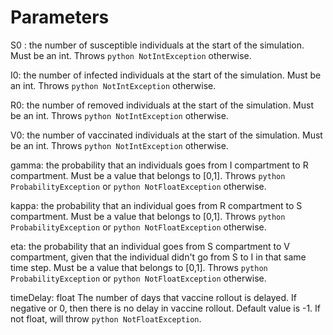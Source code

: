 # Parameters

S0 : the number of susceptible individuals at the start of the simulation. Must be an int. Throws ```python NotIntException``` otherwise.

I0: the number of infected individuals at the start of the simulation. Must be an int. Throws ```python NotIntException``` otherwise.

R0: the number of removed individuals at the start of the simulation. Must be an int. Throws ```python NotIntException``` otherwise.

V0: the number of vaccinated individuals at the start of the simulation. Must be an int. Throws ```python NotIntException``` otherwise.

gamma: the probability that an individuals goes from I compartment to R compartment. Must be a value that belongs to [0,1]. Throws ```python ProbabilityException``` or ```python NotFloatException``` otherwise. 

kappa: the probability that an individual goes from R compartment to S compartment. Must be a value that belongs to [0,1]. Throws ```python ProbabilityException``` or ```python NotFloatException``` otherwise. 

eta: the probability that an individual goes from S compartment to V compartment, given that the individual didn't go from S to I in that same time step. Must be a value that belongs to [0,1]. Throws ```python ProbabilityException``` or ```python NotFloatException``` otherwise. 

timeDelay: float
    The number of days that vaccine rollout is delayed. If negative or 0, then there is no delay in vaccine rollout. Default value is -1. If not float, will throw ```python NotFloatException```. 